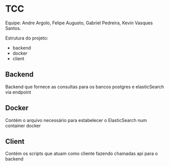 # TCC
Equipe: Andre Argolo, Felipe Augusto, Gabriel Pedreira, Kevin Vasques Santos.

Estrutura do projeto:

* backend
* docker
* client

## Backend
Backend que fornece as consultas para os bancos postgres e elasticSearch via endpoint

## Docker
Contém o arquivo necessário para estabelecer o ElasticSearch num container docker

## Client
Contém os scripts que atuam como cliente fazendo chamadas api para o backend
